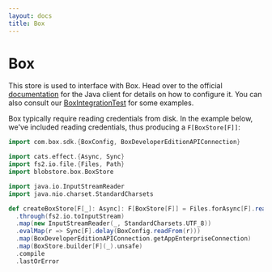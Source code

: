 ```yaml
---
layout: docs
title: Box
---
```


# Box

This store is used to interface with Box. Head over to the official [documentation](https://github.com/box/box-java-sdk) for the Java client for details on how to configure it. You can also consult our [BoxIntegrationTest](https://github.com/fs2-blobstore/fs2-blobstore/blob/master/box/src/test/scala/blobstore/box/BoxStoreIntegrationTest.scala) for some examples.

Box typically require reading credentials from disk. In the example below, we've included reading credentials, thus producing a `F[BoxStore[F]]`:

```scala mdoc:compile-only
import com.box.sdk.{BoxConfig, BoxDeveloperEditionAPIConnection}

import cats.effect.{Async, Sync}
import fs2.io.file.{Files, Path}
import blobstore.box.BoxStore

import java.io.InputStreamReader
import java.nio.charset.StandardCharsets

def createBoxStore[F[_]: Async]: F[BoxStore[F]] = Files.forAsync[F].readAll(Path("/foo.txt"))
  .through(fs2.io.toInputStream)
  .map(new InputStreamReader(_, StandardCharsets.UTF_8))
  .evalMap(r => Sync[F].delay(BoxConfig.readFrom(r)))
  .map(BoxDeveloperEditionAPIConnection.getAppEnterpriseConnection)
  .map(BoxStore.builder[F](_).unsafe)
  .compile
  .lastOrError
```
 
